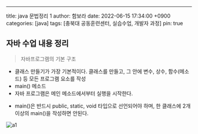 ---
title: java 문법정리 1
author: 함보라
date: 2022-06-15 17:34:00 +0900
categories: [java]
tags: [충북대 공동훈련센터, 실습수업, 개발자 과정]
pin: true


## 자바 수업 내용 정리

> 자바프로그램의 기본 구조

- 클래스 만들기가 가장 기본적이다. 클래스를 만들고, 그 안에 변수, 상수, 함수(메소드) 등 모든 프로그램 요소를 작성
- main() 메소드
- 자바 프로그램은 메인 메소드에서부터 실행을 시작한다.
* main()은 반드시 public, static, void 타입으로 선언되어야 하며, 한 클래스에 2개 이상의 main()을 작성하면 안된다.

![a1](https://gkaqhfk.github.io/assets/img/a1.png)

